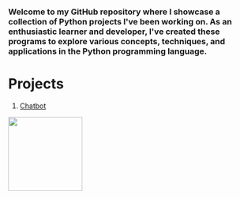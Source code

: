 ### Welcome to my GitHub repository where I showcase a collection of Python projects I've been working on. As an enthusiastic learner and developer, I've created these programs to explore various concepts, techniques, and applications in the Python programming language.



# Projects 

1. [Chatbot](https://github.com/TevThom8/mini_python_projects/blob/main/mimopj1.py)

<img src ="https://github.com/TevThom8/mini_python_projects/blob/main/Screenshot%202024-05-31%20165149.png" widith = "150" height = "150">
